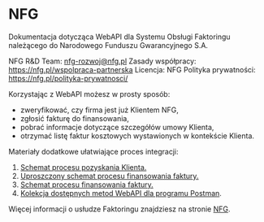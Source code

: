 # NFG

Dokumentacja dotycząca WebAPI dla Systemu Obsługi Faktoringu należącego do Narodowego Funduszu Gwarancyjnego S.A.

NFG R&D Team: nfg-rozwoj@nfg.pl
Zasady współpracy: https://nfg.pl/wspolpraca-partnerska
Licencja: NFG
Polityka prywatności: https://nfg.pl/polityka-prywatnosci/
   
Korzystając z WebAPI możesz w prosty sposób:
* zweryfikować, czy firma jest już Klientem NFG,
* zgłosić fakturę do finansowania,
* pobrać informacje dotyczące szczegółów umowy Klienta,
* otrzymać listę faktur kosztowych wystawionych w kontekście Klienta.
    
Materiały dodatkowe ułatwiające proces integracji:
1. [Schemat procesu pozyskania Klienta.](https://developer.nfg.pl/Diagrams/Partner_Sales.png)
2. [Uproszczony schemat procesu finansowania faktury.](https://developer.nfg.pl/Diagrams/Partner_Financing_Simple.png)
3. [Schemat procesu finansowania faktury.](https://developer.nfg.pl/Diagrams/Partner_Financing.png)
4. [Kolekcja dostępnych metod WebAPI dla programu Postman](https://developer.nfg.pl/Postman/Collection.json).
  
Więcej informacji o usłudze Faktoringu znajdziesz na stronie [NFG](https://nfg.pl).